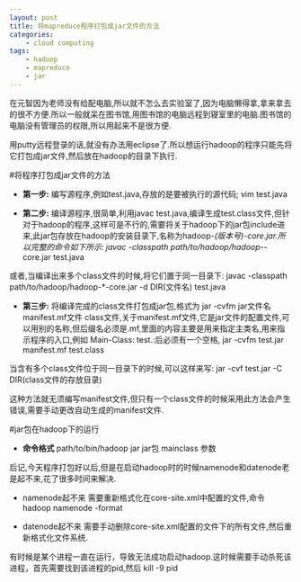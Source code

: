 ```yaml
--- 
layout: post
title: 将mapreduce程序打包成jar文件的方法
categories:
    - cloud computing
tags:
    - hadoop
    - mapreduce
    - jar
---
```


在元智因为老师没有给配电脑,所以就不怎么去实验室了,因为电脑懒得拿,拿来拿去的很不方便.所以一般就呆在图书馆,用图书馆的电脑远程到寝室里的电脑.图书馆的电脑没有管理员的权限,所以用起来不是很方便.

用putty远程登录的话,就没有办法用eclipse了.所以想运行hadoop的程序只能先将它打包成jar文件,然后放在hadoop的目录下执行.

#将程序打包成jar文件的方法
- **第一步:** 编写源程序,例如test.java,存放的是要被执行的源代码;
	vim test.java 

- **第二步:** 编译源程序,很简单,利用javac test.java,编译生成test.class文件,但针对于hadoop的程序,这样可是不行的,需要将关于hadoop下的jar包include进来,此jar包存放在hadoop的安装目录下,名称为hadoop-*(版本号)-core.jar.所以完整的命令如下所示:
	javac -classpath path/to/hadoop/hadoop-*-core.jar test.java 

或者,当编译出来多个class文件的时候,将它们置于同一目录下:
	javac -classpath path/to/hadoop/hadoop-*-core.jar -d DIR(文件名) test.java

- **第三步:** 将编译完成的class文件打包成jar包,格式为 jar -cvfm jar文件名 manifest.mf文件 class文件,关于manifest.mf文件,它是jar文件的配置文件,可以用别的名称,但后缀名必须是.mf,里面的内容主要是用来指定主类名,用来指示程序的入口,例如 Main-Class: test.:后必须有一个空格,
	jar -cvfm test.jar manifest.mf test.class

当含有多个class文件位于同一目录下的时候,可以这样来写:
	jar -cvf test.jar -C DIR(class文件的存放目录)

这种方法就无须编写manifest文件,但只有一个class文件的时候采用此方法会产生错误,需要手动更改自动生成的manifest文件.


#jar包在hadoop下的运行
- **命令格式**
	path/to/bin/hadoop jar jar包 mainclass 参数 


后记,今天程序打包好以后,但是在启动hadoop时的时候namenode和datenode老是起不来,花了很多时间来解决.

- namenode起不来
需要重新格式化在core-site.xml中配置的文件,命令
	hadoop namenode -format 

- datenode起不来
需要手动删除core-site.xml配置的文件下的所有文件,然后重新格式化文件系统.

有时候是某个进程一直在运行，导致无法成功启动hadoop.这时候需要手动杀死该进程，首先需要找到该进程的pid,然后
	kill -9 pid







